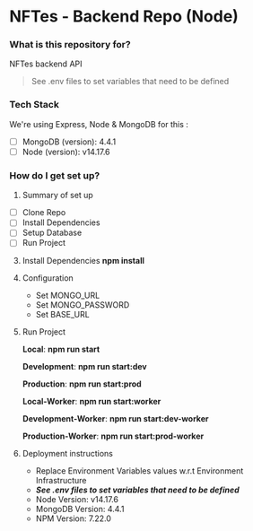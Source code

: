 # NFTes - Backend Repo (Node)

### What is this repository for?

NFTes backend API

> See .env files to set variables that need to be defined

### Tech Stack

We're using Express, Node & MongoDB for this :

- [ ] MongoDB (version): 4.4.1
- [ ] Node (version): v14.17.6

### How do I get set up?

1.  Summary of set up

- [ ] Clone Repo
- [ ] Install Dependencies
- [ ] Setup Database
- [ ] Run Project

3. Install Dependencies
   **npm install**

4. Configuration

   - Set MONGO_URL
   - Set MONGO_PASSWORD
   - Set BASE_URL

5. Run Project

   **Local**: **npm run start**

   **Development**: **npm run start:dev**

   **Production**: **npm run start:prod**

   **Local-Worker**: **npm run start:worker**

   **Development-Worker**: **npm run start:dev-worker**

   **Production-Worker**: **npm run start:prod-worker**

6. Deployment instructions
   - Replace Environment Variables values w.r.t Environment Infrastructure
   - **_See .env files to set variables that need to be defined_**
   - Node Version: v14.17.6
   - MongoDB Version: 4.4.1
   - NPM Version: 7.22.0
